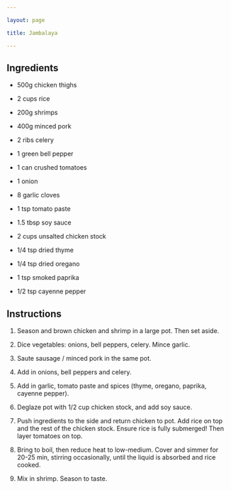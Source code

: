 ```yaml
---

layout: page

title: Jambalaya

---
```


## Ingredients

* 500g chicken thighs

* 2 cups rice

* 200g shrimps

* 400g minced pork

* 2 ribs celery

* 1 green bell pepper

* 1 can crushed tomatoes

* 1 onion

* 8 garlic cloves

* 1 tsp tomato paste

* 1.5 tbsp soy sauce

* 2 cups unsalted chicken stock

* 1/4 tsp dried thyme

* 1/4 tsp dried oregano

* 1 tsp smoked paprika

* 1/2 tsp cayenne pepper

## Instructions

1. Season and brown chicken and shrimp in a large pot. Then set aside.

2. Dice vegetables: onions, bell peppers, celery. Mince garlic.

3. Saute sausage / minced pork in the same pot.

4. Add in onions, bell peppers and celery.

5. Add in garlic, tomato paste and spices (thyme, oregano, paprika, cayenne pepper). 

6. Deglaze pot with 1/2 cup chicken stock, and add soy sauce.

7. Push ingredients to the side and return chicken to pot. Add rice on top and the rest of the chicken stock. Ensure rice is fully submerged! Then layer tomatoes on top.

8. Bring to boil, then reduce heat to low-medium. Cover and simmer for 20-25 min, stirring occasionally, until the liquid is absorbed and rice cooked.

9. Mix in shrimp. Season to taste.
